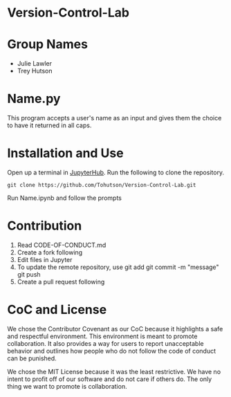 # Version-Control-Lab

# Group Names
* Julie Lawler
* Trey Hutson

# Name.py

   This program accepts a user's name as an input and gives them the choice to have it returned in all caps.
    
# Installation and Use

   Open up a terminal in [JupyterHub](https://jupyter.org/try#jupyterlab). Run the following to clone the repository.
    
    git clone https://github.com/Tohutson/Version-Control-Lab.git

   Run Name.ipynb and follow the prompts
    
# Contribution
    
   1. Read CODE-OF-CONDUCT.md
   2. Create a fork following
   3. Edit files in Jupyter
   4. To update the remote repository, use
        git add <filename>
        git commit -m "message"
        git push <branch>
   5. Create a pull request following
    
# CoC and License

   We chose the Contributor Covenant as our CoC because it highlights a safe and respectful environment. This environment is meant to promote collaboration. It also provides a way for users to report unacceptable behavior and outlines how people who do not follow the code of conduct can be punished. 
    
   We chose the MIT License because it was the least restrictive. We have no intent to profit off of our software and do not care if others do. The only thing we want to promote is collaboration.